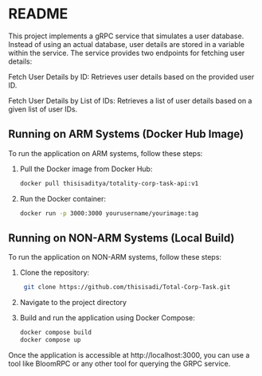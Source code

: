 # README

This project implements a gRPC service that simulates a user database. Instead of using an actual database, user details are stored in a variable within the service. The service provides two endpoints for fetching user details:

Fetch User Details by ID: Retrieves user details based on the provided user ID.

Fetch User Details by List of IDs: Retrieves a list of user details based on a given list of user IDs.

## Running on ARM Systems (Docker Hub Image)

To run the application on ARM systems, follow these steps:

1. Pull the Docker image from Docker Hub:

   ```bash
   docker pull thisisaditya/totality-corp-task-api:v1

2. Run the Docker container:
   
    ```bash
    docker run -p 3000:3000 yourusername/yourimage:tag

## Running on NON-ARM Systems (Local Build)

To run the application on NON-ARM systems, follow these steps:

1. Clone the repository:
   
   ```bash
    git clone https://github.com/thisisadi/Total-Corp-Task.git

2. Navigate to the project directory

3. Build and run the application using Docker Compose:
   
   ```bash
   docker compose build
   docker compose up

Once the application is accessible at http://localhost:3000, you can use a tool like BloomRPC or any other tool for querying the GRPC service.